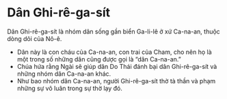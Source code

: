 # Dân Ghi-rê-ga-sít

Dân Ghi-rê-ga-sít là nhóm dân sống gần biển Ga-li-lê ở xứ Ca-na-an, thuộc dòng dõi của Nô-ê. 
- Dân này là con cháu của Ca-na-an, con trai của Cham, cho nên họ là một trong số những dân cũng được gọi là “dân Ca-na-an.” 
- Chúa hứa rằng Ngài sẽ giúp dân Do Thái đánh bại dân Ghi-rê-ga-sít và những nhóm dân Ca-na-an khác. 
- Như bao nhóm dân Ca-na-an, người Ghi-rê-ga-sít thờ tà thần và phạm những sự vô luân trong sự thờ lạy đó.

